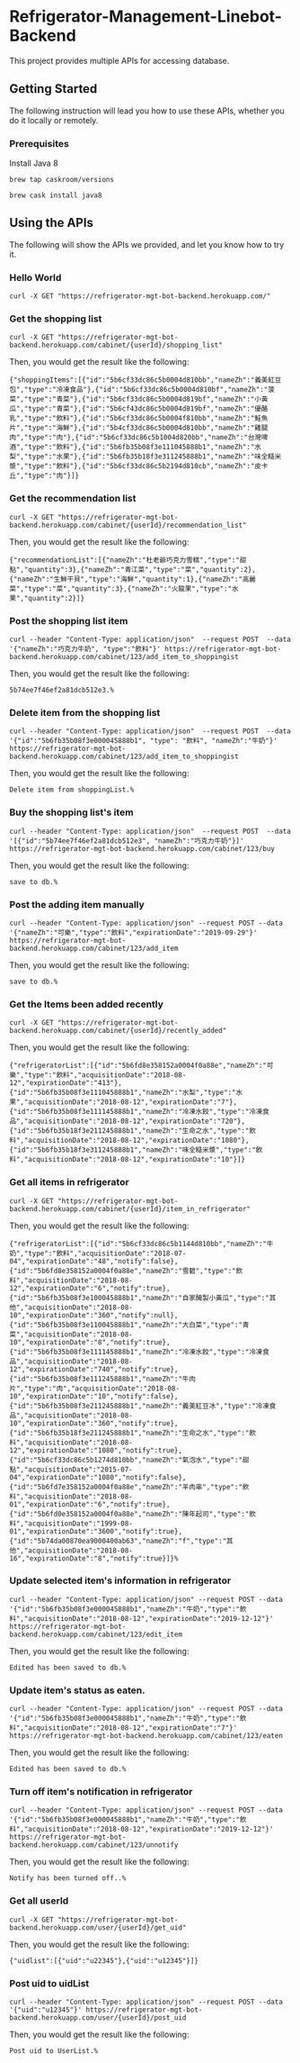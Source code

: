 # Refrigerator-Management-Linebot-Backend

This project provides multiple APIs for accessing database.

## Getting Started

The following instruction will lead you how to use these APIs, whether you do it locally or remotely.

### Prerequisites

Install Java 8

```
brew tap caskroom/versions
```

```
brew cask install java8
```

## Using the APIs

The following will show the APIs we provided, and let you know how to try it.

### Hello World

```
curl -X GET "https://refrigerator-mgt-bot-backend.herokuapp.com/"
```

### Get the shopping list

```
curl -X GET "https://refrigerator-mgt-bot-backend.herokuapp.com/cabinet/{userId}/shopping_list"
```

Then, you would get the result like the following:

```
{"shoppingItems":[{"id":"5b6cf33dc86c5b0004d810bb","nameZh":"義美紅豆包","type":"冷凍食品"},{"id":"5b6cf33dc86c5b0004d810bf","nameZh":"菠菜","type":"青菜"},{"id":"5b6cf33dc86c5b0004d819bf","nameZh":"小黃瓜","type":"青菜"},{"id":"5b6cf43dc86c5b0004d819bf","nameZh":"優酪乳","type":"飲料"},{"id":"5b6cf33dc86c5b0004f810bb","nameZh":"鮭魚片","type":"海鮮"},{"id":"5b4cf33dc86c5b0004d810bb","nameZh":"雞腿肉","type":"肉"},{"id":"5b6cf33dc86c5b1004d820bb","nameZh":"台灣啤酒","type":"飲料"},{"id":"5b6fb35b08f3e111045888b1","nameZh":"水梨","type":"水果"},{"id":"5b6fb35b18f3e311245888b1","nameZh":"味全糙米漿","type":"飲料"},{"id":"5b6cf33dc86c5b2194d810cb","nameZh":"皮卡丘","type":"肉"}]}
```

### Get the recommendation list

```
curl -X GET "https://refrigerator-mgt-bot-backend.herokuapp.com/cabinet/{userId}/recommendation_list"
```

Then, you would get the result like the following:

```
{"recommendationList":[{"nameZh":"杜老爺巧克力雪糕","type":"甜點","quantity":3},{"nameZh":"青江菜","type":"菜","quantity":2},{"nameZh":"生鮮干貝","type":"海鮮","quantity":1},{"nameZh":"高麗菜","type":"菜","quantity":3},{"nameZh":"火龍果","type":"水果","quantity":2}]}
```

### Post the shopping list item

```
curl --header "Content-Type: application/json"  --request POST  --data '{"nameZh":"巧克力牛奶", "type":"飲料"}' https://refrigerator-mgt-bot-backend.herokuapp.com/cabinet/123/add_item_to_shoppingist
```

Then, you would get the result like the following:

```
5b74ee7f46ef2a81dcb512e3.%
```

### Delete item from the shopping list

```
curl --header "Content-Type: application/json"  --request POST  --data '{"id":"5b6fb35b08f3e000045888b1", "type": "飲料", "nameZh":"牛奶"}' https://refrigerator-mgt-bot-backend.herokuapp.com/cabinet/123/add_item_to_shoppingist
```

Then, you would get the result like the following:

```
Delete item from shoppingList.%
```

### Buy the shopping list's item

```
curl --header "Content-Type: application/json"  --request POST  --data '[{"id":"5b74ee7f46ef2a81dcb512e3", "nameZh":"巧克力牛奶"}]' https://refrigerator-mgt-bot-backend.herokuapp.com/cabinet/123/buy
```

Then, you would get the result like the following:

```
save to db.%
```

### Post the adding item manually

```
curl --header "Content-Type: application/json" --request POST --data '{"nameZh":"可樂","type":"飲料","expirationDate":"2019-09-29"}' https://refrigerator-mgt-bot-backend.herokuapp.com/cabinet/123/add_item
```

Then, you would get the result like the following:

```
save to db.%
```

### Get the Items been added recently

```
curl -X GET "https://refrigerator-mgt-bot-backend.herokuapp.com/cabinet/{userId}/recently_added"
```

Then, you would get the result like the following:

```
{"refrigeratorList":[{"id":"5b6fd8e358152a0004f0a88e","nameZh":"可樂","type":"飲料","acquisitionDate":"2018-08-12","expirationDate":"413"},{"id":"5b6fb35b08f3e111045888b1","nameZh":"水梨","type":"水果","acquisitionDate":"2018-08-12","expirationDate":"7"},{"id":"5b6fb35b08f3e111145888b1","nameZh":"冷凍水餃","type":"冷凍食品","acquisitionDate":"2018-08-12","expirationDate":"720"},{"id":"5b6fb35b18f3e211245888b1","nameZh":"生命之水","type":"飲料","acquisitionDate":"2018-08-12","expirationDate":"1080"},{"id":"5b6fb35b18f3e311245888b1","nameZh":"味全糙米漿","type":"飲料","acquisitionDate":"2018-08-12","expirationDate":"10"}]}
```

### Get all items in refrigerator

```
curl -X GET "https://refrigerator-mgt-bot-backend.herokuapp.com/cabinet/{userId}/item_in_refrigerator"
```

Then, you would get the result like the following:

```
{"refrigeratorList":[{"id":"5b6cf33dc86c5b1144d810bb","nameZh":"牛奶","type":"飲料","acquisitionDate":"2018-07-04","expirationDate":"48","notify":false},{"id":"5b6fd8e358152a0004f0a88e","nameZh":"雪碧","type":"飲料","acquisitionDate":"2018-08-12","expirationDate":"6","notify":true},{"id":"5b6fb35b08f3e100045888b1","nameZh":"自家醃製小黃瓜","type":"其他","acquisitionDate":"2018-08-10","expirationDate":"360","notify":null},{"id":"5b6fb35b08f3e110045888b1","nameZh":"大白菜","type":"青菜","acquisitionDate":"2018-08-10","expirationDate":"8","notify":true},{"id":"5b6fb35b08f3e111145888b1","nameZh":"冷凍水餃","type":"冷凍食品","acquisitionDate":"2018-08-12","expirationDate":"740","notify":true},{"id":"5b6fb35b08f3e111245888b1","nameZh":"牛肉片","type":"肉","acquisitionDate":"2018-08-10","expirationDate":"10","notify":false},{"id":"5b6fb35b08f3e211245888b1","nameZh":"義美紅豆冰","type":"冷凍食品","acquisitionDate":"2018-08-10","expirationDate":"360","notify":true},{"id":"5b6fb35b18f3e211245888b1","nameZh":"生命之水","type":"飲料","acquisitionDate":"2018-08-12","expirationDate":"1080","notify":true},{"id":"5b6cf33dc86c5b1274d810bb","nameZh":"氣泡水","type":"甜點","acquisitionDate":"2015-07-04","expirationDate":"1080","notify":false},{"id":"5b6fd7e358152a0004f0a88e","nameZh":"羊肉串","type":"飲料","acquisitionDate":"2018-08-01","expirationDate":"6","notify":true},{"id":"5b6fd0e358152a0004f0a88e","nameZh":"陳年起司","type":"飲料","acquisitionDate":"1999-08-01","expirationDate":"3600","notify":true},{"id":"5b74da00870ea9000400ab63","nameZh":"f","type":"其他","acquisitionDate":"2018-08-16","expirationDate":"8","notify":true}]}%
```

### Update selected item's information in refrigerator

```
curl --header "Content-Type: application/json" --request POST --data '{"id":"5b6fb35b08f3e000045888b1","nameZh":"牛奶","type":"飲料","acquisitionDate":"2018-08-12","expirationDate":"2019-12-12"}' https://refrigerator-mgt-bot-backend.herokuapp.com/cabinet/123/edit_item
```

Then, you would get the result like the following:

```
Edited has been saved to db.%
```

### Update item's status as eaten.

```
curl --header "Content-Type: application/json" --request POST --data '{"id":"5b6fb35b08f3e000045888b1","nameZh":"牛奶","type":"飲料","acquisitionDate":"2018-08-12","expirationDate":"7"}' https://refrigerator-mgt-bot-backend.herokuapp.com/cabinet/123/eaten
```

Then, you would get the result like the following:

```
Edited has been saved to db.%
```

### Turn off item's notification in refrigerator

```
curl --header "Content-Type: application/json" --request POST --data '{"id":"5b6fb35b08f3e000045888b1","nameZh":"牛奶","type":"飲料","acquisitionDate":"2018-08-12","expirationDate":"2019-12-12"}' https://refrigerator-mgt-bot-backend.herokuapp.com/cabinet/123/unnotify
```

Then, you would get the result like the following:

```
Notify has been turned off..%
```

### Get all userId

```
curl -X GET "https://refrigerator-mgt-bot-backend.herokuapp.com/user/{userId}/get_uid"
```

Then, you would get the result like the following:

```
{"uidlist":[{"uid":"u22345"},{"uid":"u12345"}]}
```


### Post uid to uidList

```
curl --header "Content-Type: application/json" --request POST --data '{"uid":"u12345"}' https://refrigerator-mgt-bot-backend.herokuapp.com/user/{userId}/post_uid
```

Then, you would get the result like the following:

```
Post uid to UserList.%
```